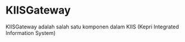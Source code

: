 # KIISGateway
KIISGateway adalah salah satu komponen dalam KIIS (Kepri Integrated Information System)

